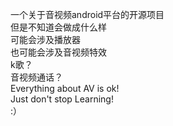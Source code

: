 一个关于音视频android平台的开源项目<br/>
但是不知道会做成什么样<br/>
可能会涉及播放器<br/>
也可能会涉及音视频特效<br/>
k歌？<br/>
音视频通话？<br/>
Everything about AV is ok!<br/>
Just don't stop Learning!<br/>
:）<br/>